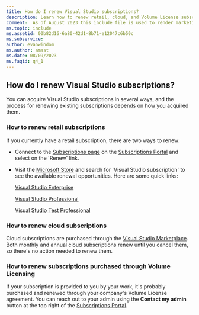 ```yaml
---
title: How do I renew Visual Studio subscriptions?
description: Learn how to renew retail, cloud, and Volume License subscriptions
comment:  As of August 2023 this include file is used to render marketing FAQ content for VS Subscriptions in the following portals - VSCom, Manage, and My portals. It was not used for learn.microsoft.com content at that time.  SMEs are Evan Windom and Larissa Crawford of Red Door Collaborative and Sharvari Dighe.
ms.topic: include
ms.assetid: 00b82d16-6a80-42d1-8b71-e12047c6b50c
ms.subservice: 
author: evanwindom
ms.author: amast
ms.date: 08/09/2023
ms.faqid: q4_1
---
```


## How do I renew Visual Studio subscriptions? 

You can acquire Visual Studio subscriptions in several ways, and the process for renewing existing subscriptions depends on how you acquired them.

### How to renew retail subscriptions 

If you currently have a retail subscription, there are two ways to renew: 

- Connect to the [Subscriptions page](https://my.visualstudio.com/subscriptions) on the [Subscriptions Portal](https://my.visualstudio.com/benefits) and select on the 'Renew' link. 
- Visit the [Microsoft Store](https://www.microsoft.com/store) and search for 'Visual Studio subscription' to see the available renewal opportunities. Here are some quick links: 

    [Visual Studio Enterprise](https://www.microsoft.com/p/visual-studio-enterprise-subscription/dg7gmgf0dst4?activetab=pivot%3aoverviewtab) 

    [Visual Studio Professional](https://www.microsoft.com/p/visual-studio-professional-subscription/dg7gmgf0dst3?activetab=pivot%3aoverviewtab)

    [Visual Studio Test Professional](https://www.microsoft.com/p/visual-studio-test-professional-subscription/dg7gmgf0dst6?activetab=pivot%3aoverviewtab) 

### How to renew cloud subscriptions
Cloud subscriptions are purchased through the [Visual Studio Marketplace](https://marketplace.visualstudio.com/).  Both monthly and annual cloud subscriptions renew until you cancel them, so there's no action needed to renew them.

### How to renew subscriptions purchased through Volume Licensing
If your subscription is provided to you by your work, it's probably purchased and renewed through your company's Volume License agreement.  You can reach out to your admin using the **Contact my admin** button at the top right of the [Subscriptions Portal](https://my.visualstudio.com/benefits).
